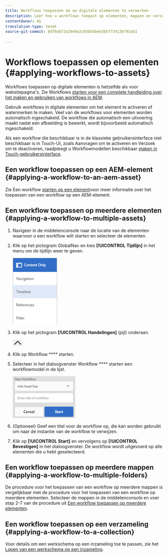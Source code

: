 ```yaml
---
title: Workflows toepassen om uw digitale elementen te verwerken
description: Leer hoe u workflows toepast op elementen, mappen en verzamelingen in AEM Assets om uw digitale elementen te verwerken.
contentOwner: AG
translation-type: tm+mt
source-git-commit: 0d70a672a2944e2c03b54beb3b5f734136792ab1

---
```



# Workflows toepassen op elementen {#applying-workflows-to-assets}

Workflows toepassen op digitale elementen is hetzelfde als voor websitepagina&#39;s. Zie Workflows [starten voor een complete handleiding over het maken en gebruiken van workflows in AEM](../sites-authoring/workflows-participating.md).

Gebruik workflows in digitale elementen om het element te activeren of watermerken te maken. Veel van de workflows voor elementen worden automatisch ingeschakeld. De workflow die automatisch een uitvoering maakt nadat een afbeelding is bewerkt, wordt bijvoorbeeld automatisch ingeschakeld.

Als een workflow die beschikbaar is in de klassieke gebruikersinterface niet beschikbaar is in Touch-UI, zoals Aanvragen om te activeren en Verzoek om te deactiveren, raadpleegt u Workflowmodellen beschikbaar [maken in Touch-gebruikersinterface](../sites-developing/workflows-models.md#make-workflow-models-available-in-touchui).

## Een workflow toepassen op een AEM-element {#applying-a-workflow-to-an-aem-asset}

Zie Een workflow [starten op een element](managing-assets-touch-ui.md#starting-a-workflow-on-an-asset)voor meer informatie over het toepassen van een workflow op een AEM-element.

## Een workflow toepassen op meerdere elementen {#applying-a-workflow-to-multiple-assets}

1. Navigeer in de middelenconsole naar de locatie van de elementen waarvoor u een workflow wilt starten en selecteer de elementen.
1. Klik op het pictogram GlobalNav en kies **[!UICONTROL Tijdlijn]** in het menu om de tijdlijn weer te geven.

   ![chlimage_1-136](assets/chlimage_1-136.png)

1. Klik op het pictogram **[!UICONTROL Handelingen]** (pijl) onderaan.

   ![chlimage_1-137](assets/chlimage_1-137.png)

1. Klik op Workflow **** starten.
1. Selecteer in het dialoogvenster Workflow **** starten een workflowmodel in de lijst.

   ![chlimage_1-138](assets/chlimage_1-138.png)

1. (Optioneel) Geef een titel voor de workflow op, die kan worden gebruikt om naar de instantie van de workflow te verwijzen.
1. Klik op **[!UICONTROL Start]** en vervolgens op **[!UICONTROL Bevestigen]** in het dialoogvenster. De workflow wordt uitgevoerd op alle elementen die u hebt geselecteerd.

## Een workflow toepassen op meerdere mappen {#applying-a-workflow-to-multiple-folders}

De procedure voor het toepassen van een workflow op meerdere mappen is vergelijkbaar met de procedure voor het toepassen van een workflow op meerdere elementen. Selecteer de mappen in de middelenconsole en voer stap 2-7 van de procedure uit [Een workflow toepassen op meerdere elementen](assets-workflow.md#applying-a-workflow-to-multiple-assets).

## Een workflow toepassen op een verzameling {#applying-a-workflow-to-a-collection}

Voor details om een werkschema op een inzameling toe te passen, zie het [Lopen van een werkschema op een inzameling](managing-collections-touch-ui.md#running-a-workflow-on-a-collection).
